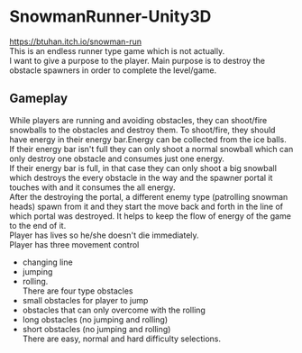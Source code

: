 # SnowmanRunner-Unity3D
https://btuhan.itch.io/snowman-run <br>
This is an endless runner type game which is not actually. <br>
I want to give a purpose to the player. Main purpose is to destroy the obstacle spawners in order to complete the level/game. <br> 
## Gameplay
While players are running and avoiding obstacles, they can shoot/fire snowballs to the obstacles and destroy them. To shoot/fire, they should have energy in their energy bar.Energy can be collected from the ice balls. <br> 
If their energy bar isn't full they can only shoot a normal snowball which can only destroy one obstacle and consumes just one energy.<br>
If their energy bar is full, in that case they can only shoot a big snowball which destroys the every obstacle in the way and the spawner portal it touches with and it consumes the all energy. <br>
After the destroying the portal, a different enemy type (patrolling snowman heads) spawn from it and they start the move back and forth in the line of which portal was destroyed. It helps to keep the flow of energy of the game to the end of it. <br>
Player has lives so he/she doesn't  die immediately. <br>
Player has three movement control <br>
- changing line 
- jumping
- rolling. <br>
There are four type obstacles <br>
- small obstacles for player to jump
- obstacles that can only overcome with the rolling
- long obstacles (no jumping and rolling) 
- short obstacles (no jumping and rolling) <br>
There are easy, normal and hard difficulty selections. 



